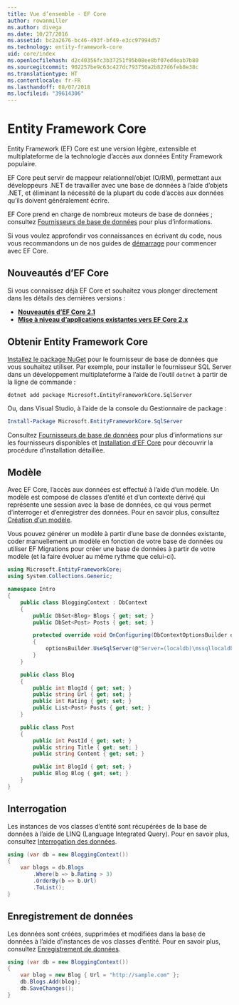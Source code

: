 ```yaml
---
title: Vue d’ensemble - EF Core
author: rowanmiller
ms.author: divega
ms.date: 10/27/2016
ms.assetid: bc2a2676-bc46-493f-bf49-e3cc97994d57
ms.technology: entity-framework-core
uid: core/index
ms.openlocfilehash: d2c40356fc3b37251f95b08ee8bf07ed4eab7b80
ms.sourcegitcommit: 902257be9c63c427dc793750a2b827d6feb8e38c
ms.translationtype: HT
ms.contentlocale: fr-FR
ms.lasthandoff: 08/07/2018
ms.locfileid: "39614306"
---
```

# <a name="entity-framework-core"></a>Entity Framework Core

Entity Framework (EF) Core est une version légère, extensible et multiplateforme de la technologie d’accès aux données Entity Framework populaire.

EF Core peut servir de mappeur relationnel/objet (O/RM), permettant aux développeurs .NET de travailler avec une base de données à l’aide d’objets .NET, et éliminant la nécessité de la plupart du code d’accès aux données qu’ils doivent généralement écrire.

EF Core prend en charge de nombreux moteurs de base de données ; consultez [Fournisseurs de base de données](providers/index.md) pour plus d’informations.

Si vous voulez approfondir vos connaissances en écrivant du code, nous vous recommandons un de nos guides de [démarrage](get-started/index.md) pour commencer avec EF Core.

## <a name="what-is-new-in-ef-core"></a>Nouveautés d’EF Core

Si vous connaissez déjà EF Core et souhaitez vous plonger directement dans les détails des dernières versions :

- **[Nouveautés d’EF Core 2.1](xref:core/what-is-new/ef-core-2.1)**
- **[Mise à niveau d’applications existantes vers EF Core 2.x](xref:core/miscellaneous/1x-2x-upgrade)**


## <a name="get-entity-framework-core"></a>Obtenir Entity Framework Core

[Installez le package NuGet](https://docs.nuget.org/ndocs/quickstart/use-a-package) pour le fournisseur de base de données que vous souhaitez utiliser. Par exemple, pour installer le fournisseur SQL Server dans un développement multiplateforme à l’aide de l’outil `dotnet` à partir de la ligne de commande :

``` Console
dotnet add package Microsoft.EntityFrameworkCore.SqlServer
```

Ou, dans Visual Studio, à l’aide de la console du Gestionnaire de package :

``` PowerShell
Install-Package Microsoft.EntityFrameworkCore.SqlServer
```
Consultez [Fournisseurs de base de données](providers/index.md) pour plus d’informations sur les fournisseurs disponibles et [Installation d’EF Core](get-started/install/index.md) pour découvrir la procédure d’installation détaillée.

## <a name="the-model"></a>Modèle

Avec EF Core, l’accès aux données est effectué à l’aide d’un modèle. Un modèle est composé de classes d’entité et d’un contexte dérivé qui représente une session avec la base de données, ce qui vous permet d’interroger et d’enregistrer des données. Pour en savoir plus, consultez [Création d’un modèle](modeling/index.md).

Vous pouvez générer un modèle à partir d’une base de données existante, coder manuellement un modèle en fonction de votre base de données ou utiliser EF Migrations pour créer une base de données à partir de votre modèle (et la faire évoluer au même rythme que celui-ci).

``` csharp
using Microsoft.EntityFrameworkCore;
using System.Collections.Generic;

namespace Intro
{
    public class BloggingContext : DbContext
    {
        public DbSet<Blog> Blogs { get; set; }
        public DbSet<Post> Posts { get; set; }

        protected override void OnConfiguring(DbContextOptionsBuilder optionsBuilder)
        {
            optionsBuilder.UseSqlServer(@"Server=(localdb)\mssqllocaldb;Database=MyDatabase;Trusted_Connection=True;");
        }
    }

    public class Blog
    {
        public int BlogId { get; set; }
        public string Url { get; set; }
        public int Rating { get; set; }
        public List<Post> Posts { get; set; }
    }

    public class Post
    {
        public int PostId { get; set; }
        public string Title { get; set; }
        public string Content { get; set; }

        public int BlogId { get; set; }
        public Blog Blog { get; set; }
    }
}
```

## <a name="querying"></a>Interrogation

Les instances de vos classes d’entité sont récupérées de la base de données à l’aide de LINQ (Language Integrated Query). Pour en savoir plus, consultez [Interrogation des données](querying/index.md).

``` csharp
using (var db = new BloggingContext())
{
    var blogs = db.Blogs
        .Where(b => b.Rating > 3)
        .OrderBy(b => b.Url)
        .ToList();
}
```

## <a name="saving-data"></a>Enregistrement de données

Les données sont créées, supprimées et modifiées dans la base de données à l’aide d’instances de vos classes d’entité. Pour en savoir plus, consultez [Enregistrement de données](saving/index.md).

``` csharp
using (var db = new BloggingContext())
{
    var blog = new Blog { Url = "http://sample.com" };
    db.Blogs.Add(blog);
    db.SaveChanges();
}
```
